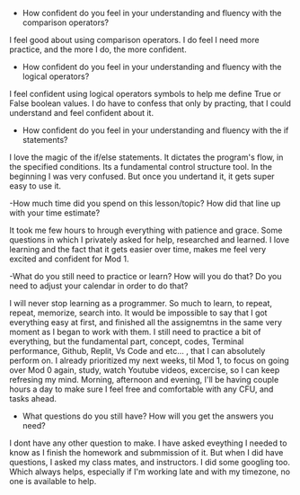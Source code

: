 - How confident do you feel in your understanding and fluency with the comparison operators?

I feel good about using comparison operators. I do feel I need more practice, and the more I do, the more confident. 

- How confident do you feel in your understanding and fluency with the logical operators?

I feel confident using logical operators symbols to help me define True or False boolean values. I do have to confess that only by practing, that I could understand and feel confident about it. 

- How confident do you feel in your understanding and fluency with the if statements?

I love the magic of the if/else statements. It dictates the program's flow, in the specified conditions. Its a fundamental control structure tool. In the beginning I was very confused. But once you undertand it, it gets super easy to use it. 

-How much time did you spend on this lesson/topic? How did that line up with your time estimate?

It took me few hours to hrough everything with patience and grace. Some questions in which I privately asked for help, researched and learned. I love learning and the fact that it gets easier over time, makes me feel very excited and confident for Mod 1.

-What do you still need to practice or learn? How will you do that? Do you need to adjust your calendar in order to do that?

I will never stop learning as a programmer. So much to learn, to repeat, repeat, memorize, search into. It would be impossible to say that I got everything easy at first, and finished all the assignemtns in the same very moment as I began to work with them. I still need to practice a bit of everything, but the fundamental part, concept, codes, Terminal performance, Github, Replit, Vs Code and etc... , that I can absolutely perform on. I already prioritized my next weeks, til Mod 1, to focus on going over Mod 0 again, study, watch Youtube videos, excercise, so I can keep refresing my mind. Morning, afternoon and evening, I'll be having couple hours a day to make sure I feel free and comfortable with any CFU, and tasks ahead. 


- What questions do you still have? How will you get the answers you need?

I dont have any other question to make. I have asked eveything I needed to know as I finish the homework and submmission of it. But when I did have questions, I asked my class mates, and instructors. I did some googling too. Which always helps, especially if I'm working late and with my timezone, no one is available to help. 